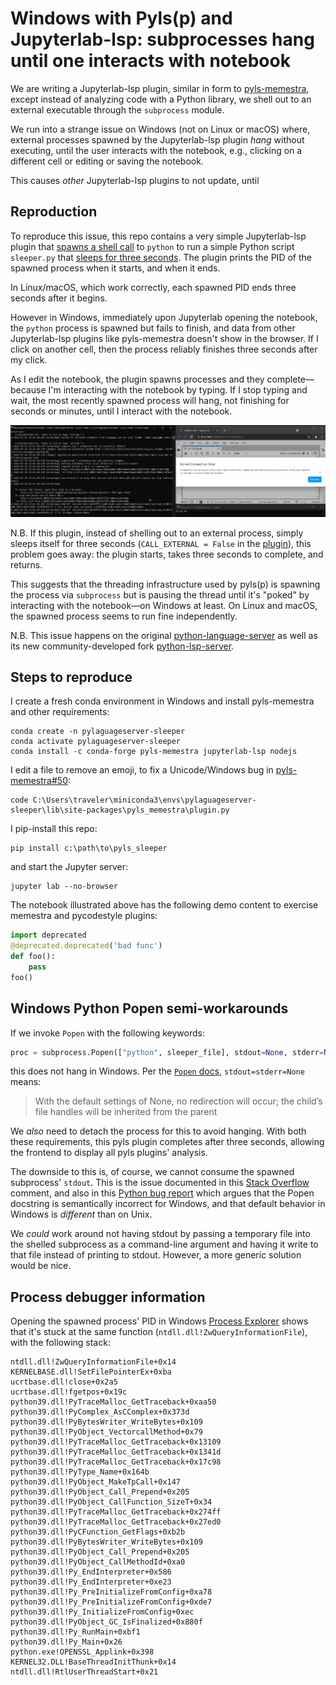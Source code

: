 # Windows with Pyls(p) and Jupyterlab-lsp: subprocesses hang until one interacts with notebook
We are writing a Jupyterlab-lsp plugin, similar in form to [pyls-memestra](https://github.com/QuantStack/pyls-memestra), except instead of analyzing code with a Python library, we shell out to an external executable through the `subprocess` module.

We run into a strange issue on Windows (not on Linux or macOS) where, external processes spawned by the Jupyterlab-lsp plugin *hang* without executing, until the user interacts with the notebook, e.g., clicking on a different cell or editing or saving the notebook.

This causes *other* Jupyterlab-lsp plugins to not update, until 

## Reproduction
To reproduce this issue, this repo contains a very simple Jupyterlab-lsp plugin that [spawns a shell call](./pyls_sleeper/plugin.py) to `python` to run a simple Python script `sleeper.py` that [sleeps for three seconds](./pyls_sleeper/ext/sleeper.py). The plugin prints the PID of the spawned process when it starts, and when it ends.

In Linux/macOS, which work correctly, each spawned PID ends three seconds after it begins.

However in Windows, immediately upon Jupyterlab opening the notebook, the `python` process is spawned but fails to finish, and data from other Jupyterlab-lsp plugins like pyls-memestra doesn't show in the browser. If I click on another cell, then the process reliably finishes three seconds after my click.

As I edit the notebook, the plugin spawns processes and they complete—because I'm interacting with the notebook by typing. If I stop typing and wait, the most recently spawned process will hang, not finishing for seconds or minutes, until I interact with the notebook.

![screen capture](sleeper-demo.gif)

N.B. If this plugin, instead of shelling out to an external process, simply sleeps itself for three seconds (`CALL_EXTERNAL = False` in the [plugin]((./pyls_sleeper/plugin.py))), this problem goes away: the plugin starts, takes three seconds to complete, and returns.

This suggests that the threading infrastructure used by pyls(p) is spawning the process via `subprocess` but is pausing the thread until it's "poked" by interacting with the notebook—on Windows at least. On Linux and macOS, the spawned process seems to run fine independently.

N.B. This issue happens on the original [python-language-server](https://github.com/palantir/python-language-server) as well as its new community-developed fork [python-lsp-server](https://github.com/python-lsp/python-lsp-server).

## Steps to reproduce
I create a fresh conda environment in Windows and install pyls-memestra and other requirements:
```
conda create -n pylaguageserver-sleeper
conda activate pylaguageserver-sleeper
conda install -c conda-forge pyls-memestra jupyterlab-lsp nodejs
```

I edit a file to remove an emoji, to fix a Unicode/Windows bug in [pyls-memestra#50](https://github.com/QuantStack/pyls-memestra/issues/50):
```
code C:\Users\traveler\miniconda3\envs\pylaguageserver-sleeper\lib\site-packages\pyls_memestra\plugin.py
```

I pip-install this repo:
```
pip install c:\path\to\pyls_sleeper
```
and start the Jupyter server:
```
jupyter lab --no-browser
```

The notebook illustrated above has the following demo content to exercise memestra and pycodestyle plugins:
```py
import deprecated
@deprecated.deprecated('bad func')
def foo():
    pass
foo()
```

## Windows Python Popen semi-workarounds
If we invoke `Popen` with the following keywords:
```py
proc = subprocess.Popen(["python", sleeper_file], stdout=None, stderr=None, creationflags=subprocess.DETACHED_PROCESS)
```
this does not hang in Windows. Per the [`Popen` docs](https://docs.python.org/3/library/subprocess.html#subprocess.Popen), `stdout=stderr=None` means:
> With the default settings of None, no redirection will occur; the child’s file handles will be inherited from the parent

We *also* need to detach the process for this to avoid hanging. With both these requirements, this pyls plugin completes after three seconds, allowing the frontend to display all pyls plugins' analysis.

The downside to this is, of course, we cannot consume the spawned subprocess' `stdout`. This is the issue documented in this [Stack Overflow](https://stackoverflow.com/questions/16523877/subprocess-communicate-hangs-on-windows-8-if-parent-process-creates-some-child#comment23794470_16542268) comment, and also in this [Python bug report](https://bugs.python.org/issue1227748) which argues that the Popen docstring is semantically incorrect for Windows, and that default behavior in Windows is *different* than on Unix.

We *could* work around not having stdout by passing a temporary file into the shelled subprocess as a command-line argument and having it write to that file instead of printing to stdout. However, a more generic solution would be nice.

## Process debugger information
Opening the spawned process' PID in Windows [Process Explorer](https://docs.microsoft.com/en-us/sysinternals/downloads/process-explorer) shows that it's stuck at the same function (`ntdll.dll!ZwQueryInformationFile`), with the following stack:
```
ntdll.dll!ZwQueryInformationFile+0x14
KERNELBASE.dll!SetFilePointerEx+0xba
ucrtbase.dll!close+0x2a5
ucrtbase.dll!fgetpos+0x19c
python39.dll!PyTraceMalloc_GetTraceback+0xaa50
python39.dll!PyComplex_AsCComplex+0x373d
python39.dll!PyBytesWriter_WriteBytes+0x109
python39.dll!PyObject_VectorcallMethod+0x79
python39.dll!PyTraceMalloc_GetTraceback+0x13109
python39.dll!PyTraceMalloc_GetTraceback+0x1341d
python39.dll!PyTraceMalloc_GetTraceback+0x17c98
python39.dll!PyType_Name+0x164b
python39.dll!PyObject_MakeTpCall+0x147
python39.dll!PyObject_Call_Prepend+0x205
python39.dll!PyObject_CallFunction_SizeT+0x34
python39.dll!PyTraceMalloc_GetTraceback+0x274ff
python39.dll!PyTraceMalloc_GetTraceback+0x27ed0
python39.dll!PyCFunction_GetFlags+0xb2b
python39.dll!PyBytesWriter_WriteBytes+0x109
python39.dll!PyObject_Call_Prepend+0x205
python39.dll!PyObject_CallMethodId+0xa0
python39.dll!Py_EndInterpreter+0x586
python39.dll!Py_EndInterpreter+0xe23
python39.dll!Py_PreInitializeFromConfig+0xa78
python39.dll!Py_PreInitializeFromConfig+0xde7
python39.dll!Py_InitializeFromConfig+0xec
python39.dll!PyObject_GC_IsFinalized+0x880f
python39.dll!Py_RunMain+0xbf1
python39.dll!Py_Main+0x26
python.exe!OPENSSL_Applink+0x398
KERNEL32.DLL!BaseThreadInitThunk+0x14
ntdll.dll!RtlUserThreadStart+0x21
```
